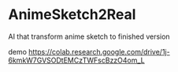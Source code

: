 # AnimeSketch2Real
AI that transform anime sketch to finished version

demo https://colab.research.google.com/drive/1j-6kmkW7GVSODtEMCzTWFscBzzO4om_L
